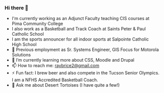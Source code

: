 ### Hi there 👋

<!--
**raybrice/raybrice** is a ✨ _special_ ✨ repository because its `README.md` (this file) appears on your GitHub profile.

Here are some ideas to get you started:

- 🔭 I’m currently working on ...
- 🌱 I’m currently learning ...
- 👯 I’m looking to collaborate on ...
- 🤔 I’m looking for help with ...
- 💬 Ask me about ...
- 📫 How to reach me: ...
- 😄 Pronouns: ...
- ⚡ Fun fact: ...
-->
- I'm currently working as an Adjunct Faculty teaching CIS courses at Pima Community College
- I also work as a Basketball and Track Coach at Saints Peter & Paul Catholic School
- I am the sports announcer for all indoor sports at Salpointe Catholic High School
- 🔭 Previous employment as Sr. Systems Engineer, GIS Focus for Motorola Solutions
- 🌱 I’m currently learning more about CSS, Moodle and Drupal
- 📫 How to reach me: raybrice2@gmail.com
- ⚡ Fun fact: I brew beer and also compete in the Tucson Senior Olympics.  I am a NFHS Accredited Basketball Coach.
- 💬 Ask me about Desert Tortoises (I have quite a few!)
